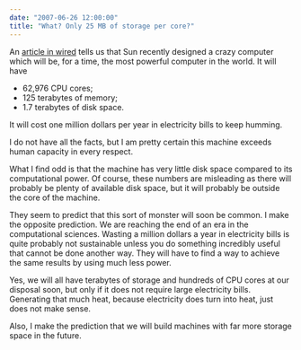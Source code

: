 ```yaml
---
date: "2007-06-26 12:00:00"
title: "What? Only 25 MB of storage per core?"
---
```




An [article in wired](http://www.wired.com/science/discoveries/news/2007/06/sun_supercomputer) tells us that Sun recently designed a crazy computer which will be, for a time, the most powerful computer in the world. It will have

- 62,976 CPU cores;
- 125 terabytes of memory;
- 1.7 terabytes of disk space.


It will cost one million dollars per year in electricity bills to keep humming.

I do not have all the facts, but I am pretty certain this machine exceeds human capacity in every respect.

What I find odd is that the machine has very little disk space compared to its computational power. Of course, these numbers are misleading as there will probably be plenty of available disk space, but it will probably be outside the core of the machine.

They seem to predict that this sort of monster will soon be common. I make the opposite prediction. We are reaching the end of an era in the computational sciences. Wasting a million dollars a year in electricity bills is quite probably not sustainable unless you do something incredibly useful that cannot be done another way. They will have to find a way to achieve the same results by using much less power.

Yes, we will all have terabytes of storage and hundreds of CPU cores at our disposal soon, but only if it does not require large electricity bills. Generating that much heat, because electricity does turn into heat, just does not make sense.

Also, I make the prediction that we will build machines with far more storage space in the future.

